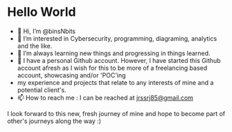 # Hello World
- 👋 Hi, I’m @binsNbits
- 👀 I’m interested in Cybersecurity, programming, diagraming, analytics and the like. 
- 🌱 I’m always learning new things and progressing in things learned. 
- 💞️ I have a personal Github account. However, I have started this Github account afresh as I wish for this to be more of a freelancing based account, showcasing and/or 'POC'ing
- my experience and projects that relate to any interests of mine and a potential client's. 
- 📫 How to reach me : I can be reached at jrssrj85@gmail.com

I look forward to this new, fresh journey of mine and hope to become part of other's journeys along the way :)
